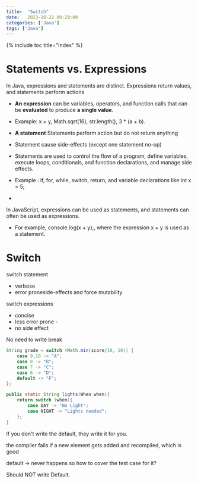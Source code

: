 ```yaml
---
title:  "Switch"
date:   2023-10-22 00:29:00
categories: ['Java']
tags: ['Java']
---
```


{% include toc title="Index" %}

# Statements vs. Expressions

In Java, expressions and statements are distinct. Expressions return values, and statements perform actions

* **An expression** can be variables, operators, and function calls that can be **evaluated** to produce **a single value**.
* Example: x + y, Math.sqrt(16), str.length(), 3 * (a + b).

* **A statement** Statements perform action but do not return anything
* Statement cause side-effects (except one statement no-op)
* Statements are used to control the flow of a program, define variables, execute loops, conditionals, and function
  declarations, and manage side effects.
* Example : if, for, while, switch, return, and variable declarations like int x = 5;
*

In JavaScript, expressions can be used as statements, and statements can often be used as expressions.
* For example, console.log(x + y);, where the expression x + y is used as a statement.


# Switch
switch statement
* verbose
* error proneside-effects and force mutability

switch expressions
* concise
* less error prone -
* no side effect

No need to write break
```java
String grade = switch (Math.min(score/10, 10)) {
    case 9,10 -> "A";
    case 8 -> "B";
    case 7 -> "C";
    case 6 -> "D";
    default -> "F";
};
```




```java
public static String lights(When when){
    return switch (when){
        case DAY -> "No Light";
        case NIGHT -> "Lights needed";
    };
}
```
If you don't write the default, they write it for you.

the compiler fails if a new element gets added and recompiled, which is good

default -> never happens so how to cover the test case for it?

Should NOT write Default.
